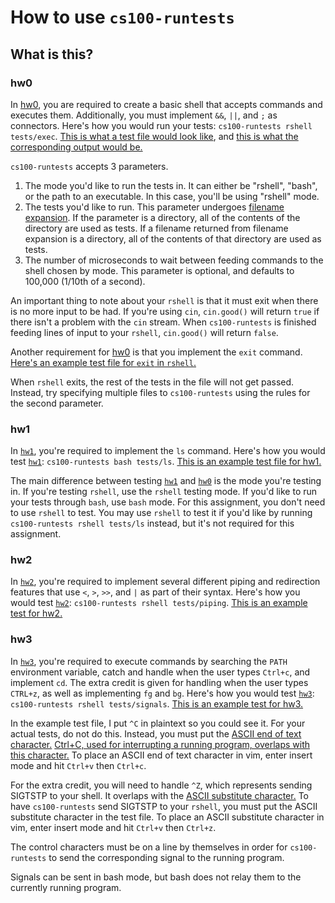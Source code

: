 # How to use ``cs100-runtests``

## What is this?


### hw0
In [hw0](https://github.com/mikeizbicki/ucr-cs100/#course-schedules), you are required to create a basic shell that accepts commands and executes them.
Additionally, you must implement ``&&``, ``||``, and ``;`` as connectors.
Here's how you would run your tests: ``cs100-runtests rshell tests/exec``.
[This is what a test file would look like](tests/execExampleTest1), and [this is what the corresponding output would be.](tests/exampleOutput)

``cs100-runtests`` accepts 3 parameters.
  1. The mode you'd like to run the tests in.
  It can either be "rshell", "bash", or the path to an executable.
  In this case, you'll be using "rshell" mode.
  2. The tests you'd like to run.
  This parameter undergoes [filename expansion](https://www.gnu.org/software/bash/manual/html_node/Filename-Expansion.html).
  If the parameter is a directory, all of the contents of the directory are used as tests.
  If a filename returned from filename expansion is a directory, all of the contents of that directory are used as tests.
  3. The number of microseconds to wait between feeding commands to the shell chosen by mode.
  This parameter is optional, and defaults to 100,000 (1/10th of a second).

An important thing to note about your ``rshell`` is that it must exit when there is no more input to be had.
If you're using ``cin``, ``cin.good()`` will return ``true`` if there isn't a problem with the ``cin`` stream.
When ``cs100-runtests`` is finished feeding lines of input to your ``rshell``, ``cin.good()`` will return ``false``.

Another requirement for [hw0](https://github.com/mikeizbicki/ucr-cs100/#course-schedules) is that you implement the ``exit`` command.
[Here's an example test file for ``exit`` in ``rshell``.](tests/execExampleTest2)

When ``rshell`` exits, the rest of the tests in the file will not get passed.
Instead, try specifying multiple files to ``cs100-runtests`` using the rules for the second parameter.


### hw1
In [``hw1``](https://github.com/mikeizbicki/ucr-cs100/#course-schedules), you're required to implement the ``ls`` command.
Here's how you would test [``hw1``](https://github.com/mikeizbicki/ucr-cs100/#course-schedules): ``cs100-runtests bash tests/ls``.
[This is an example test file for hw1.](tests/lsExampleTest)

The main difference between testing [``hw1``](https://github.com/mikeizbicki/ucr-cs100/#course-schedules) and [``hw0``](https://github.com/mikeizbicki/ucr-cs100/#course-schedules) is the mode you're testing in.
If you're testing ``rshell``, use the ``rshell`` testing mode.
If you'd like to run your tests through ``bash``, use ``bash`` mode.
For this assignment, you don't need to use ``rshell`` to test.
You may use ``rshell`` to test it if you'd like by running ``cs100-runtests rshell tests/ls`` instead, but it's not required for this assignment.

### hw2
In [``hw2``](https://github.com/mikeizbicki/ucr-cs100/#course-schedules), you're required to implement several different piping and redirection features that use ``<``, ``>``, ``>>``, and ``|`` as part of their syntax.
Here's how you would test [``hw2``](https://github.com/mikeizbicki/ucr-cs100/#course-schedules): ``cs100-runtests rshell tests/piping``.
[This is an example test for hw2.](tests/pipingExampleTest)

### hw3
In [``hw3``](https://github.com/mikeizbicki/ucr-cs100/#course-schedules), you're required to execute commands by searching the ``PATH`` environment variable, catch and handle when the user types ``Ctrl+c``, and implement ``cd``.
The extra credit is given for handling when the user types ``CTRL+z``, as well as implementing ``fg`` and ``bg``.
Here's how you would test [``hw3``](https://github.com/mikeizbicki/ucr-cs100/#course-schedules): ``cs100-runtests rshell tests/signals``.
[This is an example test for hw3.](tests/signalsExampleTest)

In the example test file, I put ``^C`` in plaintext so you could see it.
For your actual tests, do not do this.
Instead, you must put the [ASCII end of text character.](http://en.wikipedia.org/wiki/End-of-text_character)
[Ctrl+C, used for interrupting a running program, overlaps with this character.](http://en.wikipedia.org/wiki/Control-C)
To place an ASCII end of text character in vim, enter insert mode and hit ``Ctrl+v`` then ``Ctrl+c``.

For the extra credit, you will need to handle ``^Z``, which represents sending SIGTSTP to your shell.
It overlaps with the [ASCII substitute character.](http://en.wikipedia.org/wiki/Substitute_character)
To have ``cs100-runtests`` send SIGTSTP to your ``rshell``, you must put the ASCII substitute character in the test file.
To place an ASCII substitute character in vim, enter insert mode and hit ``Ctrl+v`` then ``Ctrl+z``.

The control characters must be on a line by themselves in order for ``cs100-runtests`` to send the corresponding signal to the running program.

Signals can be sent in bash mode, but bash does not relay them to the currently running program.


